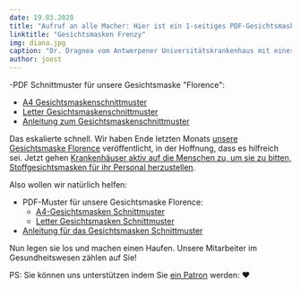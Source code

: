 ```yaml
---
date: 19.03.2020
title: "Aufruf an alle Macher: Hier ist ein 1-seitiges PDF-Gesichtsmasken-Muster; Jetzt gehen Sie und machen Sie welche und helfen Sie, dieses Ding zu schlagen"
linktitle: "Gesichtsmasken Frenzy"
img: diana.jpg
caption: "Dr. Dragnea vom Antwerpener Universitätskrankenhaus mit einer Gesichtsmaske \"Florence\""
author: joost
---
```


<Note>

-PDF Schnittmuster für unsere Gesichtsmaske "Florence":
   - [A4 Gesichtsmaskenschnittmuster](/florence-facemask-freesewing.org.a4.pdf)
   - [Letter Gesichtsmaskenschnittmuster](/florence-facemask-freesewing.org.letter.pdf)
 - [Anleitung zum Gesichtsmaskenschnittmuster](/docs/patterns/florence/instructions/)

</Note>

<YouTube id='VcQ69_ANsRA' />

Das eskalierte schnell. Wir haben Ende letzten Monats [unsere Gesichtsmaske Florence](/designs/florence/) veröffentlicht, in der Hoffnung, dass es hilfreich sei. Jetzt gehen [Krankenhäuser aktiv auf die Menschen zu, um sie zu bitten, Stoffgesichtsmasken für ihr Personal herzustellen](https://www.uza.be/mondmaskers).

Also wollen wir natürlich helfen:

 - PDF-Muster für unsere Gesichtsmaske Florence:
   - [A4-Gesichtsmasken Schnittmuster](/florence-facemask-freesewing.org.a4.pdf)
   - [Letter Gesichtsmasken Schnittmuster](/florence-facemask-freesewing.org.letter.pdf)
 - [Anleitung für das Gesichtsmasken Schnittmuster](/docs/patterns/florence/instructions/)

Nun legen sie los und machen einen Haufen. Unsere Mitarbeiter im Gesundheitswesen zählen auf Sie!

<Note>

PS: Sie können uns unterstützen indem Sie [ein Patron](/patrons/join/) werden: ❤️
</Note>

